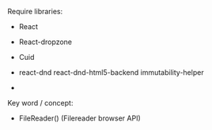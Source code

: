 Require libraries:
-	React
-	React-dropzone
-	Cuid

-	react-dnd react-dnd-html5-backend immutability-helper
-	


Key word / concept:
-	FileReader() (Filereader browser API)
